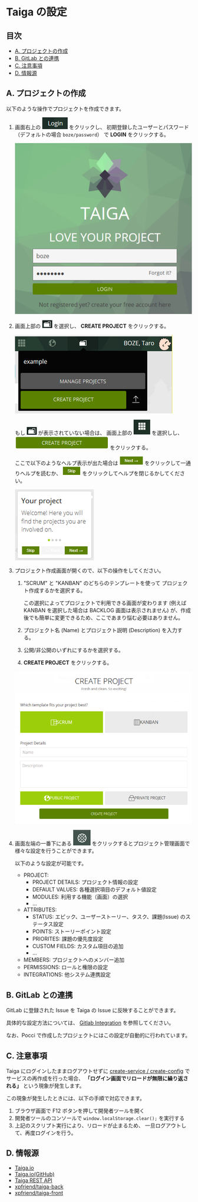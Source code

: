 Taiga の設定
============

目次
----
*   [A. プロジェクトの作成](#a-)
*   [B. GitLab との連携](#b-)
*   [C. 注意事項](#c-)
*   [D. 情報源](#d-)



A. プロジェクトの作成
---------------------
以下のような操作でプロジェクトを作成できます。

1.  画面右上の ![ログインリンク](images/taiga-login.ja.png) をクリックし、
    初期登録したユーザーとパスワード（デフォルトの場合 `boze/password`）
    で **LOGIN** をクリックする。

    ![ログイン画面](images/taiga-login-form.ja.png)

2.  画面上部の ![プロジェクトアイコン](images/taiga-projects-button.ja.png)
    を選択し、 **CREATE PROJECT** をクリックする。

    ![CREATE PROJECT](images/taiga-create-project-by-brojects-button.ja.png)

    もし ![プロジェクトアイコン](images/taiga-projects-button.ja.png)
    が表示されていない場合は、
    画面上部の ![ダッシュボードアイコン](images/taiga-dashboard-button.ja.png)
    を選択しし、 ![CREATE PROJECT](images/taiga-create-project-button.ja.png)
    をクリックする。

    ここで以下のようなヘルプ表示が出た場合は ![Next](images/taiga-help-next.ja.png) 
    をクリックして一通りヘルプを読むか、 ![Skip](images/taiga-help-skip.ja.png)
    をクリックしてヘルプを閉じるかしてください。

    ![Tips](images/taiga-help.ja.png)

3.  プロジェクト作成画面が開くので、以下の操作をしてください。
    1.  "SCRUM" と "KANBAN" のどちらのテンプレートを使って
        プロジェクト作成するかを選択する。

        この選択によってプロジェクトで利用できる画面が変わります
        (例えば KANBAN を選択した場合は BACKLOG 画面は表示されません)
        が、作成後でも簡単に変更できるため、ここであまり悩む必要はありません。
    2.  プロジェクト名 (Name) とプロジェクト説明 (Description) を入力する。
    3.  公開/非公開のいずれにするかを選択する。
    4.  **CREATE PROJECT** をクリックする。

    ![新規プロジェクト作成画面](images/taiga-create-project-form.ja.png)

4.  画面左端の一番下にある ![ADMINアイコン](images/taiga-admin-button.ja.png)
    をクリックするとプロジェクト管理画面で様々な設定を行うことができます。

    以下のような設定が可能です。

    *   PROJECT:
        *   PROJECT DETAILS: プロジェクト情報の設定
        *   DEFAULT VALUES: 各種選択項目のデフォルト値設定
        *   MODULES: 利用する機能（画面）の選択
        *   ...
    *   ATTRIBUTES:
        *   STATUS: エピック、ユーザーストーリー、タスク、課題(Issue) のステータス設定
        *   POINTS: ストーリーポイント設定
        *   PRIORITES: 課題の優先度設定
        *   CUSTOM FIELDS: カスタム項目の追加
        *   ...
    *   MEMBERS: プロジェクトへのメンバー追加
    *   PERMISSIONS: ロールと権限の設定
    *   INTEGRATIONS: 他システム連携設定


B. GitLab との連携
------------------
GitLab に登録された Issue を Taiga の Issue に反映することができます。

具体的な設定方法については、
[Gitlab Integration](https://tree.taiga.io/support/integrations/gitlab-integration/)
を参照してください。

なお、Pocci で作成したプロジェクトにはこの設定が自動的に行われています。


C. 注意事項
-----------
Taiga にログインしたままログアウトせずに 
[create-service / create-config](./create-service.ja.md) 
でサービスの再作成を行った場合、
**「ログイン画面でリロードが無限に繰り返される」**
という現象が発生します。

この現象が発生したときには、以下の手順で対応できます。

1.  ブラウザ画面で F12 ボタンを押して開発者ツールを開く
2.  開発者ツールのコンソールで `window.localStorage.clear();` を実行する
3.  上記のスクリプト実行により、リロードが止まるため、
    一旦ログアウトして、再度ログインを行う。



D. 情報源
---------
*   [Taiga.io](https://taiga.io/)
*   [Taiga.io(GitHub)](https://github.com/taigaio/)
*   [Taiga REST API](https://taigaio.github.io/taiga-doc/dist/api.html)
*   [xpfriend/taiga-back](https://hub.docker.com/r/xpfriend/taiga-back/)
*   [xpfriend/taiga-front](https://hub.docker.com/r/xpfriend/taiga-front/)
